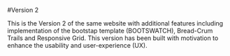 #Version 2

This is the Version 2 of the same website with additional features including implementation of the bootstap template (BOOTSWATCH),
Bread-Crum Trails and Responsive Grid.
This version has been built with motivation to enhance the usability and user-experience (UX).
